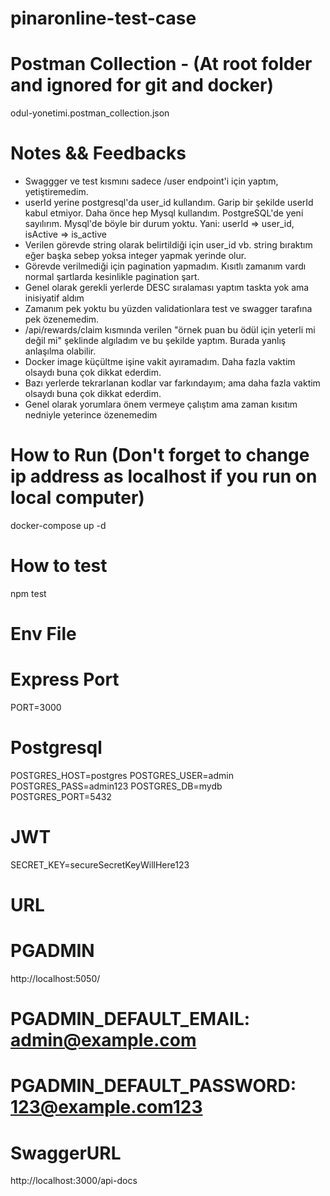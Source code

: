 # pinaronline-test-case

# Postman Collection - (At root folder and ignored for git and docker)
odul-yonetimi.postman_collection.json

# Notes && Feedbacks
- Swaggger ve test kısmını sadece /user endpoint'i için yaptım, yetiştiremedim.
- userId yerine postgresql'da user_id kullandım. Garip bir şekilde userId kabul etmiyor. Daha önce hep Mysql kullandım. PostgreSQL'de yeni sayılırım. Mysql'de böyle bir durum yoktu. Yani: userId => user_id, isActive => is_active
- Verilen görevde string olarak belirtildiği için user_id vb. string bıraktım eğer başka sebep yoksa integer yapmak yerinde olur.
- Görevde verilmediği için pagination yapmadım. Kısıtlı zamanım vardı normal şartlarda kesinlikle pagination şart.
- Genel olarak gerekli yerlerde DESC sıralaması yaptım taskta yok ama inisiyatif aldım
- Zamanım pek yoktu bu yüzden validationlara test ve swagger tarafına pek özenemedim.
- /api/rewards/claim kısmında verilen "örnek puan bu ödül için yeterli mi değil mi" şeklinde algıladım ve bu şekilde yaptım. Burada yanlış anlaşılma olabilir.
- Docker image küçültme işine vakit ayıramadım. Daha fazla vaktim olsaydı buna çok dikkat ederdim.
- Bazı yerlerde tekrarlanan kodlar var farkındayım; ama daha fazla vaktim olsaydı buna çok dikkat ederdim.
- Genel olarak yorumlara önem vermeye çalıştım ama zaman kısıtım nedniyle yeterince özenemedim

# How to Run (Don't forget to change ip address as localhost if you run on local computer)
docker-compose up -d
# How to test
npm test

# Env File

# Express Port
PORT=3000

# Postgresql
POSTGRES_HOST=postgres
POSTGRES_USER=admin
POSTGRES_PASS=admin123
POSTGRES_DB=mydb
POSTGRES_PORT=5432

# JWT
SECRET_KEY=secureSecretKeyWillHere123


# URL

# PGADMIN 
http://localhost:5050/

# PGADMIN_DEFAULT_EMAIL: admin@example.com
# PGADMIN_DEFAULT_PASSWORD: 123@example.com123

# SwaggerURL
http://localhost:3000/api-docs